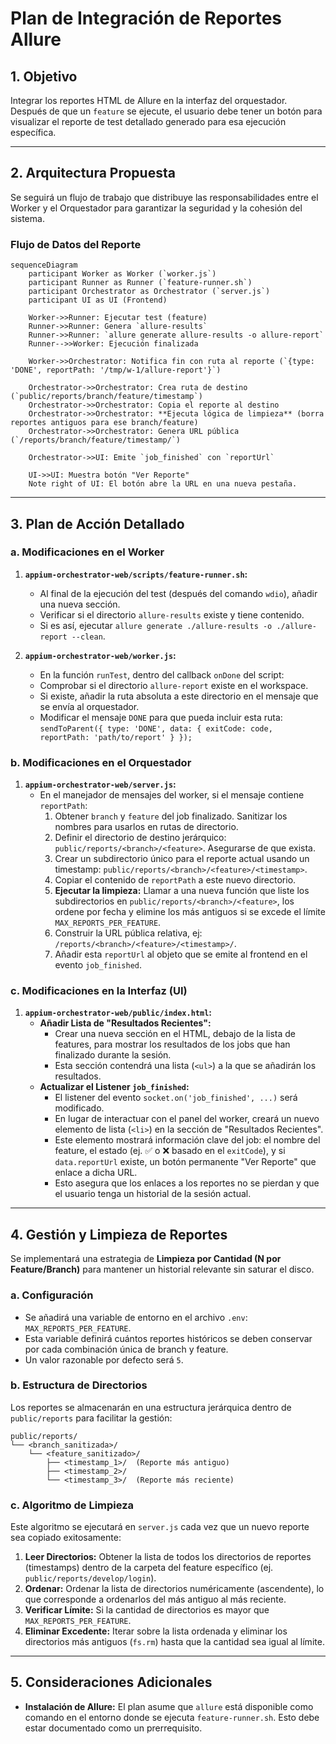 # Plan de Integración de Reportes Allure

## 1. Objetivo

Integrar los reportes HTML de Allure en la interfaz del orquestador. Después de que un `feature` se ejecute, el usuario debe tener un botón para visualizar el reporte de test detallado generado para esa ejecución específica.

---

## 2. Arquitectura Propuesta

Se seguirá un flujo de trabajo que distribuye las responsabilidades entre el Worker y el Orquestador para garantizar la seguridad y la cohesión del sistema.

### Flujo de Datos del Reporte

```mermaid
sequenceDiagram
    participant Worker as Worker (`worker.js`)
    participant Runner as Runner (`feature-runner.sh`)
    participant Orchestrator as Orchestrator (`server.js`)
    participant UI as UI (Frontend)

    Worker->>Runner: Ejecutar test (feature)
    Runner->>Runner: Genera `allure-results`
    Runner->>Runner: `allure generate allure-results -o allure-report`
    Runner-->>Worker: Ejecución finalizada

    Worker->>Orchestrator: Notifica fin con ruta al reporte (`{type: 'DONE', reportPath: '/tmp/w-1/allure-report'}`)
    
    Orchestrator->>Orchestrator: Crea ruta de destino (`public/reports/branch/feature/timestamp`)
    Orchestrator->>Orchestrator: Copia el reporte al destino
    Orchestrator->>Orchestrator: **Ejecuta lógica de limpieza** (borra reportes antiguos para ese branch/feature)
    Orchestrator->>Orchestrator: Genera URL pública (`/reports/branch/feature/timestamp/`)
    
    Orchestrator->>UI: Emite `job_finished` con `reportUrl`
    
    UI->>UI: Muestra botón "Ver Reporte"
    Note right of UI: El botón abre la URL en una nueva pestaña.

```

---

## 3. Plan de Acción Detallado

### a. Modificaciones en el Worker

1.  **`appium-orchestrator-web/scripts/feature-runner.sh`:**
    *   Al final de la ejecución del test (después del comando `wdio`), añadir una nueva sección.
    *   Verificar si el directorio `allure-results` existe y tiene contenido.
    *   Si es así, ejecutar `allure generate ./allure-results -o ./allure-report --clean`.

2.  **`appium-orchestrator-web/worker.js`:**
    *   En la función `runTest`, dentro del callback `onDone` del script:
    *   Comprobar si el directorio `allure-report` existe en el workspace.
    *   Si existe, añadir la ruta absoluta a este directorio en el mensaje que se envía al orquestador.
    *   Modificar el mensaje `DONE` para que pueda incluir esta ruta: `sendToParent({ type: 'DONE', data: { exitCode: code, reportPath: 'path/to/report' } });`

### b. Modificaciones en el Orquestador

1.  **`appium-orchestrator-web/server.js`:**
    *   En el manejador de mensajes del worker, si el mensaje contiene `reportPath`:
        1.  Obtener `branch` y `feature` del job finalizado. Sanitizar los nombres para usarlos en rutas de directorio.
        2.  Definir el directorio de destino jerárquico: `public/reports/<branch>/<feature>`. Asegurarse de que exista.
        3.  Crear un subdirectorio único para el reporte actual usando un timestamp: `public/reports/<branch>/<feature>/<timestamp>`.
        4.  Copiar el contenido de `reportPath` a este nuevo directorio.
        5.  **Ejecutar la limpieza:** Llamar a una nueva función que liste los subdirectorios en `public/reports/<branch>/<feature>`, los ordene por fecha y elimine los más antiguos si se excede el límite `MAX_REPORTS_PER_FEATURE`.
        6.  Construir la URL pública relativa, ej: `/reports/<branch>/<feature>/<timestamp>/`.
        7.  Añadir esta `reportUrl` al objeto que se emite al frontend en el evento `job_finished`.

### c. Modificaciones en la Interfaz (UI)

1.  **`appium-orchestrator-web/public/index.html`:**
    *   **Añadir Lista de "Resultados Recientes":**
        *   Crear una nueva sección en el HTML, debajo de la lista de features, para mostrar los resultados de los jobs que han finalizado durante la sesión.
        *   Esta sección contendrá una lista (`<ul>`) a la que se añadirán los resultados.
    *   **Actualizar el Listener `job_finished`:**
        *   El listener del evento `socket.on('job_finished', ...)` será modificado.
        *   En lugar de interactuar con el panel del worker, creará un nuevo elemento de lista (`<li>`) en la sección de "Resultados Recientes".
        *   Este elemento mostrará información clave del job: el nombre del feature, el estado (ej. ✅ o ❌ basado en el `exitCode`), y si `data.reportUrl` existe, un botón permanente "Ver Reporte" que enlace a dicha URL.
        *   Esto asegura que los enlaces a los reportes no se pierdan y que el usuario tenga un historial de la sesión actual.

---

## 4. Gestión y Limpieza de Reportes

Se implementará una estrategia de **Limpieza por Cantidad (N por Feature/Branch)** para mantener un historial relevante sin saturar el disco.

### a. Configuración

- Se añadirá una variable de entorno en el archivo `.env`: `MAX_REPORTS_PER_FEATURE`.
- Esta variable definirá cuántos reportes históricos se deben conservar por cada combinación única de branch y feature.
- Un valor razonable por defecto será `5`.

### b. Estructura de Directorios

Los reportes se almacenarán en una estructura jerárquica dentro de `public/reports` para facilitar la gestión:

```
public/reports/
└── <branch_sanitizada>/
    └── <feature_sanitizado>/
        ├── <timestamp_1>/  (Reporte más antiguo)
        ├── <timestamp_2>/
        └── <timestamp_3>/  (Reporte más reciente)
```

### c. Algoritmo de Limpieza

Este algoritmo se ejecutará en `server.js` cada vez que un nuevo reporte sea copiado exitosamente:

1.  **Leer Directorios:** Obtener la lista de todos los directorios de reportes (timestamps) dentro de la carpeta del feature específico (ej. `public/reports/develop/login`).
2.  **Ordenar:** Ordenar la lista de directorios numéricamente (ascendente), lo que corresponde a ordenarlos del más antiguo al más reciente.
3.  **Verificar Límite:** Si la cantidad de directorios es mayor que `MAX_REPORTS_PER_FEATURE`.
4.  **Eliminar Excedente:** Iterar sobre la lista ordenada y eliminar los directorios más antiguos (`fs.rm`) hasta que la cantidad sea igual al límite.

---

## 5. Consideraciones Adicionales

- **Instalación de Allure:** El plan asume que `allure` está disponible como comando en el entorno donde se ejecuta `feature-runner.sh`. Esto debe estar documentado como un prerrequisito. 
